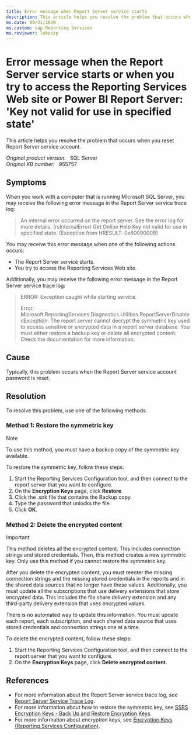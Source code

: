 ```yaml
---
title: Error message when Report Server service starts
description: This article helps you resolve the problem that occurs when you reset Report Server service account. 
ms.date: 09/21/2020
ms.custom: sap:Reporting Services
ms.reviewer: lukaszp
---
```

# Error message when the Report Server service starts or when you try to access the Reporting Services Web site or Power BI Report Server: 'Key not valid for use in specified state'

This article helps you resolve the problem that occurs when you reset Report Server service account. 

_Original product version:_ &nbsp; SQL Server  
_Original KB number:_ &nbsp; 955757

## Symptoms

When you work with a computer that is running Microsoft SQL Server, you may receive the following error message in the Report Server service trace log:

> An internal error occurred on the report server. See the error log for more details. (rsInternalError) Get Online Help Key not valid for use in specified state. (Exception from HRESULT: 0x8009000B)

You may receive this error message when one of the following actions occurs:

- The Report Server service starts.
- You try to access the Reporting Services Web site.

Additionally, you may receive the following error message in the Report Server service trace log:

> ERROR: Exception caught while starting service.
>
> Error: Microsoft.ReportingServices.Diagnostics.Utilities.ReportServerDisabledException: The report server cannot decrypt the symmetric key used to access sensitive or encrypted data in a report server database. You must either restore a backup key or delete all encrypted content. Check the documentation for more information.

## Cause

Typically, this problem occurs when the Report Server service account password is reset.

## Resolution

To resolve this problem, use one of the following methods.

### Method 1: Restore the symmetric key

> [!NOTE]
> To use this method, you must have a backup copy of the symmetric key available.

To restore the symmetric key, follow these steps:

1. Start the Reporting Services Configuration tool, and then connect to the report server that you want to configure.
2. On the **Encryption Keys** page, click **Restore**.
3. Click the .snk file that contains the Backup copy.
4. Type the password that unlocks the file.
5. Click **OK**.

### Method 2: Delete the encrypted content

> [!IMPORTANT]
> This method deletes all the encrypted content. This includes connection strings and stored credentials. Then, this method creates a new symmetric key. Only use this method if you cannot restore the symmetric key.

After you delete the encrypted content, you must reenter the missing connection strings and the missing stored credentials in the reports and in the shared data sources that no longer have these values. Additionally, you must update all the subscriptions that use delivery extensions that store encrypted data. This includes the file share delivery extension and any third-party delivery extension that uses encrypted values.

There is no automated way to update this information. You must update each report, each subscription, and each shared data source that uses stored credentials and connection strings one at a time.

To delete the encrypted content, follow these steps:

1. Start the Reporting Services Configuration tool, and then connect to the report server that you want to configure.
2. On the **Encryption Keys** page, click **Delete encrypted content**.

## References

- For more information about the Report Server service trace log, see [Report Server Service Trace Log](/previous-versions/sql/sql-server-2008/ms156500(v=sql.100)).
- For more information about how to restore the symmetric key, see [SSRS Encryption Keys - Back Up and Restore Encryption Keys](/sql/reporting-services/install-windows/ssrs-encryption-keys-back-up-and-restore-encryption-keys).
- For more information about encryption keys, see [Encryption Keys (Reporting Services Configuration)](/previous-versions/sql/sql-server-2008/ms189422(v=sql.100)).
